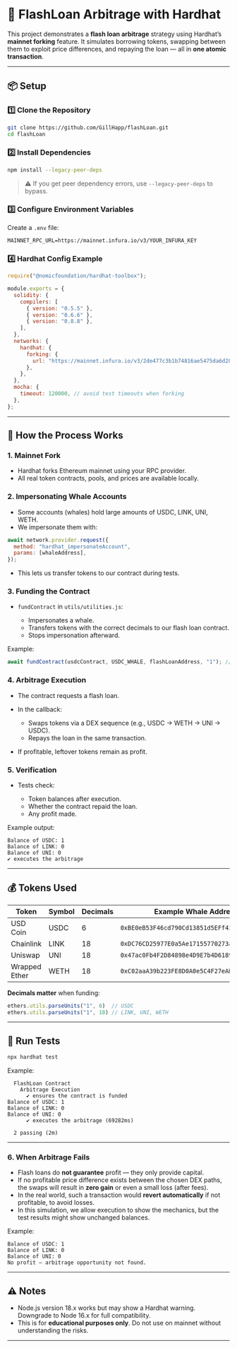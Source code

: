 # 🚀 FlashLoan Arbitrage with Hardhat

This project demonstrates a **flash loan arbitrage** strategy using Hardhat’s **mainnet forking** feature.
It simulates borrowing tokens, swapping between them to exploit price differences, and repaying the loan — all in **one atomic transaction**.

---

## 📦 Setup

### 1️⃣ Clone the Repository

```bash
git clone https://github.com/GillHapp/flashLoan.git
cd flashLoan
```

### 2️⃣ Install Dependencies

```bash
npm install --legacy-peer-deps
```

> ⚠ If you get peer dependency errors, use `--legacy-peer-deps` to bypass.

### 3️⃣ Configure Environment Variables

Create a `.env` file:

```env
MAINNET_RPC_URL=https://mainnet.infura.io/v3/YOUR_INFURA_KEY
```

### 4️⃣ Hardhat Config Example

```js
require("@nomicfoundation/hardhat-toolbox");

module.exports = {
  solidity: {
    compilers: [
      { version: "0.5.5" },
      { version: "0.6.6" },
      { version: "0.8.8" },
    ],
  },
  networks: {
    hardhat: {
      forking: {
        url: "https://mainnet.infura.io/v3/2de477c3b1b74816ae5475da6d289208",
      },
    },
  },
  mocha: {
    timeout: 120000, // avoid test timeouts when forking
  },
};

```

---

## 🔄 How the Process Works

### 1. Mainnet Fork

* Hardhat forks Ethereum mainnet using your RPC provider.
* All real token contracts, pools, and prices are available locally.

### 2. Impersonating Whale Accounts

* Some accounts (whales) hold large amounts of USDC, LINK, UNI, WETH.
* We impersonate them with:

```js
await network.provider.request({
  method: "hardhat_impersonateAccount",
  params: [whaleAddress],
});
```

* This lets us transfer tokens to our contract during tests.

### 3. Funding the Contract

* `fundContract` in `utils/utilities.js`:

  * Impersonates a whale.
  * Transfers tokens with the correct decimals to our flash loan contract.
  * Stops impersonation afterward.

Example:

```js
await fundContract(usdcContract, USDC_WHALE, flashLoanAddress, "1"); // sends 1 USDC
```

### 4. Arbitrage Execution

* The contract requests a flash loan.
* In the callback:

  * Swaps tokens via a DEX sequence (e.g., USDC → WETH → UNI → USDC).
  * Repays the loan in the same transaction.
* If profitable, leftover tokens remain as profit.

### 5. Verification

* Tests check:

  * Token balances after execution.
  * Whether the contract repaid the loan.
  * Any profit made.

Example output:

```
Balance of USDC: 1
Balance of LINK: 0
Balance of UNI: 0
✔ executes the arbitrage
```

---

## 💰 Tokens Used

| Token         | Symbol | Decimals | Example Whale Address                        |
| ------------- | ------ | -------- | -------------------------------------------- |
| USD Coin      | USDC   | 6        | `0xBE0eB53F46cd790Cd13851d5EFf43D12404d33E8` |
| Chainlink     | LINK   | 18       | `0xDC76CD25977E0a5Ae17155770273aD58648900D3` |
| Uniswap       | UNI    | 18       | `0x47ac0Fb4F2D84898e4D9E7b4D61897762D01E9c6` |
| Wrapped Ether | WETH   | 18       | `0xC02aaA39b223FE8D0A0e5C4F27eAD9083C756Cc2` |

**Decimals matter** when funding:

```js
ethers.utils.parseUnits("1", 6)  // USDC
ethers.utils.parseUnits("1", 18) // LINK, UNI, WETH
```

---

## 🧪 Run Tests

```bash
npx hardhat test
```

Example:

```
  FlashLoan Contract
    Arbitrage Execution
      ✔ ensures the contract is funded
Balance of USDC: 1
Balance of LINK: 0
Balance of UNI: 0
      ✔ executes the arbitrage (69282ms)

  2 passing (2m)
```

---

### 6. When Arbitrage Fails

* Flash loans do **not guarantee** profit — they only provide capital.
* If no profitable price difference exists between the chosen DEX paths, the swaps will result in **zero gain** or even a small loss (after fees).
* In the real world, such a transaction would **revert automatically** if not profitable, to avoid losses.
* In this simulation, we allow execution to show the mechanics, but the test results might show unchanged balances.

Example:

```
Balance of USDC: 1
Balance of LINK: 0
Balance of UNI: 0
No profit — arbitrage opportunity not found.
```

---


## ⚠ Notes

* Node.js version 18.x works but may show a Hardhat warning. Downgrade to Node 16.x for full compatibility.
* This is for **educational purposes only**. Do not use on mainnet without understanding the risks.

---
